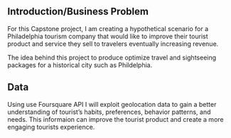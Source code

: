 ## Introduction/Business Problem

For this Capstone project, I am creating a hypothetical scenario for a Philadelphia tourism company that would like to improve their tourist product and service they sell to travelers eventually increasing revenue. 

The idea behind this project to produce optimize travel and sightseeing packages for a historical city such as Phildelphia.

## Data
Using use Foursquare API I will exploit geolocation data to gain a better understanding of tourist’s habits, preferences, behavior patterns, and needs. This informaion can improve the tourist product and create a more engaging tourists experience.